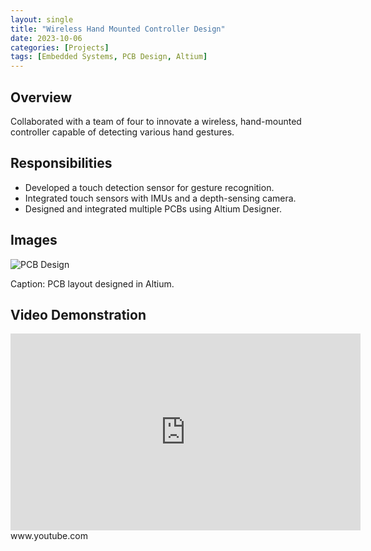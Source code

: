 ```yaml
---
layout: single
title: "Wireless Hand Mounted Controller Design"
date: 2023-10-06
categories: [Projects]
tags: [Embedded Systems, PCB Design, Altium]
---
```


## Overview

Collaborated with a team of four to innovate a wireless, hand-mounted controller capable of detecting various hand gestures.

## Responsibilities

- Developed a touch detection sensor for gesture recognition.
- Integrated touch sensors with IMUs and a depth-sensing camera.
- Designed and integrated multiple PCBs using Altium Designer.

## Images

![PCB Design](/assets/images/projects/hand-controller/pcb-design.png)

Caption: PCB layout designed in Altium.

## Video Demonstration

<iframe width="560" height="315" src="https://www.youtube.com/embed/your_video_id" frameborder="0" allowfullscreen></iframe>
www.youtube.com
